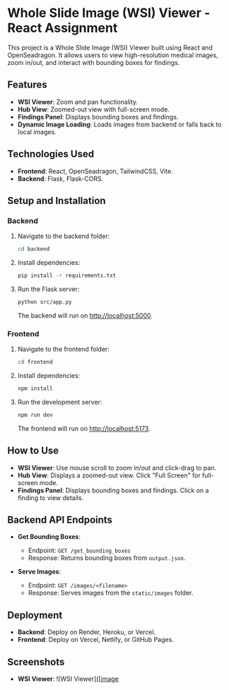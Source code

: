 # Whole Slide Image (WSI) Viewer - React Assignment

This project is a Whole Slide Image (WSI) Viewer built using React and OpenSeadragon. It allows users to view high-resolution medical images, zoom in/out, and interact with bounding boxes for findings.

## Features

- **WSI Viewer**: Zoom and pan functionality.
- **Hub View**: Zoomed-out view with full-screen mode.
- **Findings Panel**: Displays bounding boxes and findings.
- **Dynamic Image Loading**: Loads images from backend or falls back to local images.

## Technologies Used

- **Frontend**: React, OpenSeadragon, TailwindCSS, Vite.
- **Backend**: Flask, Flask-CORS.

## Setup and Installation

### Backend

1. Navigate to the backend folder:

    ```bash
    cd backend
    ```

2. Install dependencies:

    ```bash
    pip install -r requirements.txt
    ```

3. Run the Flask server:

    ```bash
    python src/app.py
    ```

    The backend will run on [http://localhost:5000](http://localhost:5000).

### Frontend

1. Navigate to the frontend folder:

    ```bash
    cd frontend
    ```

2. Install dependencies:

    ```bash
    npm install
    ```

3. Run the development server:

    ```bash
    npm run dev
    ```

    The frontend will run on [http://localhost:5173](http://localhost:5173).

## How to Use

- **WSI Viewer**: Use mouse scroll to zoom in/out and click-drag to pan.
- **Hub View**: Displays a zoomed-out view. Click "Full Screen" for full-screen mode.
- **Findings Panel**: Displays bounding boxes and findings. Click on a finding to view details.

## Backend API Endpoints

- **Get Bounding Boxes**:
    - Endpoint: `GET /get_bounding_boxes`
    - Response: Returns bounding boxes from `output.json`.

- **Serve Images**:
    - Endpoint: `GET /images/<filename>`
    - Response: Serves images from the `static/images` folder.

## Deployment

- **Backend**: Deploy on Render, Heroku, or Vercel.
- **Frontend**: Deploy on Vercel, Netlify, or GitHub Pages.

## Screenshots

- **WSI Viewer**:
  ![WSI Viewer]([[image](https://github.com/user-attachments/assets/5225b8ef-f473-4f02-80d9-397a63fbb674)

